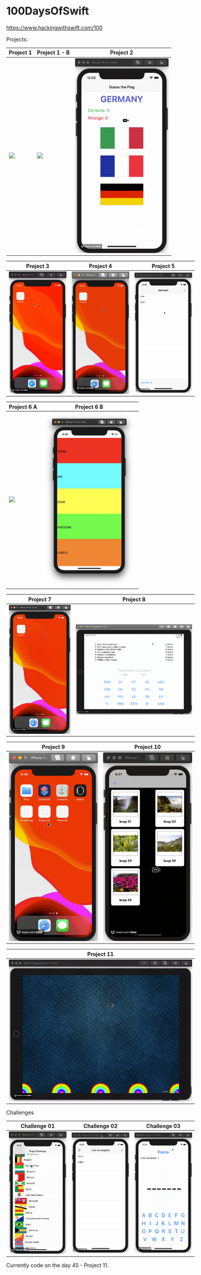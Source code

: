 # 100DaysOfSwift
https://www.hackingwithswift.com/100


Projects:

| Project 1                                  | Project 1 - B                              | Project 2                                   |
|--------------------------------------------|--------------------------------------------|---------------------------------------------|
|<img src="./demo/project01.gif" width="250">|<img src="./demo/project01B.gif" width="250">|<img src="./demo/project02.gif" width="250">|

| Project 3                                  | Project 4                                  | Project 5                                  |
|--------------------------------------------|--------------------------------------------|--------------------------------------------|
|<img src="./demo/project03.gif" width="250">|<img src="./demo/project04.gif" width="250">|<img src="./demo/project05.gif" width="250">|

| Project 6 A                                 | Project 6 B                                 |
|---------------------------------------------|---------------------------------------------|
|<img src="./demo/project06A.gif" width="500">|<img src="./demo/project06B.png" width="250">|

| Project 7                                  | Project 8                                  |
|--------------------------------------------|--------------------------------------------|
|<img src="./demo/project07.gif" width="250">|<img src="./demo/project08.gif" width="500">|

| Project 9                                  | Project 10                                 |
|--------------------------------------------|--------------------------------------------|
|<img src="./demo/project09.gif" width="250">|<img src="./demo/project10.gif" width="250">|

| Project 11                                 |
|--------------------------------------------|
|<img src="./demo/project11.gif" width="500">|

Challenges

| Challenge 01                                 | Challenge 02                                 | Challenge 03                                 |
|----------------------------------------------|----------------------------------------------|----------------------------------------------|
|<img src="./demo/Challenge01.gif" width="250">|<img src="./demo/Challenge02.gif" width="250">|<img src="./demo/Challenge03.gif" width="250">|


Currently code on the day 45 - Project 11.